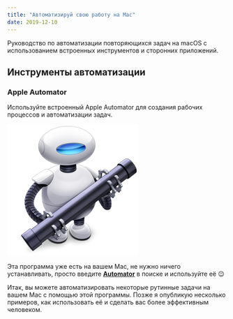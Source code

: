 ```yaml
---
title: "Автоматизируй свою работу на Mac"
date: 2019-12-10
---
```


Руководство по автоматизации повторяющихся задач на macOS с использованием встроенных инструментов и сторонних приложений.

## Инструменты автоматизации

### Apple Automator
Используйте встроенный Apple Automator для создания рабочих процессов и автоматизации задач.

[![](image1.png "Интерфейс Apple Automator")](https://support.apple.com/ru-ru/guide/automator/welcome)

Эта программа уже есть на вашем Mac, не нужно ничего устанавливать, просто введите [**Automator**](https://support.apple.com/ru-ru/guide/automator/welcome) в поиске и используйте её 😉

Итак, вы можете автоматизировать некоторые рутинные задачи на вашем Mac с помощью этой программы. Позже я опубликую несколько примеров, как использовать её и сделать вас более эффективным человеком.
